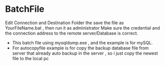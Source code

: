# BatchFile

Edit Connection and Destination Folder the save the file as YourFileName.bat , then run it as administrator
Make sure the credential and the connection address to the remote server/Database is correct.

- This batch file using mysqldump.exe , and the example is for mySQL.
- For autocopyfile example is for copy the backup database file from server that already auto backup in the server , so i just copy the newest file to the local pc
